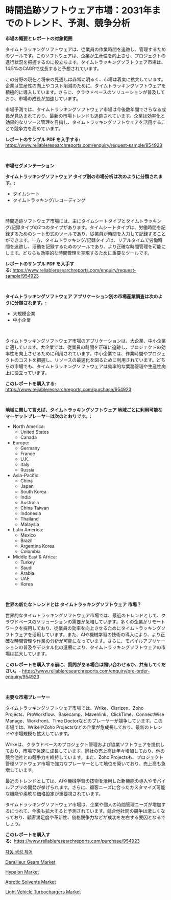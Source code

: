 <p><h1>時間追跡ソフトウェア市場：2031年までのトレンド、予測、競争分析</h1></p><p><strong>市場の概要とレポートの対象範囲</strong></p>
<p><p>タイムトラッキングソフトウェアは、従業員の作業時間を追跡し、管理するためのツールです。このソフトウェアは、企業が生産性を向上させ、プロジェクトの進行状況を把握するのに役立ちます。タイムトラッキングソフトウェア市場は、14.5%のCAGRで成長すると予想されています。</p><p>この分野の現在と将来の見通しは非常に明るく、市場は着実に拡大しています。企業は生産性の向上やコスト削減のために、タイムトラッキングソフトウェアを積極的に導入しています。さらに、クラウドベースのソリューションが普及しており、市場の成長が加速しています。</p><p>市場予測では、タイムトラッキングソフトウェア市場は今後数年間でさらなる成長が見込まれており、最新の市場トレンドも追跡されています。企業は効率化と効果的なリソース管理を目指し、タイムトラッキングソフトウェアを活用することで競争力を高めています。</p></p>
<p><strong>レポートのサンプル PDF を入手する:</strong> <a href="https://www.reliableresearchreports.com/enquiry/request-sample/954923">https://www.reliableresearchreports.com/enquiry/request-sample/954923</a></p>
<p>&nbsp;</p>
<p><strong>市場セグメンテーション</strong></p>
<p><strong>タイムトラッキングソフトウェア タイプ別の市場分析は次のように分類されます。:</strong></p>
<p><ul><li>タイムシート</li><li>タイムトラッキング/レコーディング</li></ul></p>
<p>&nbsp;</p>
<p><p>時間追跡ソフトウェア市場には、主にタイムシートタイプとタイムトラッキング/記録タイプの2つのタイプがあります。タイムシートタイプは、労働時間を記録するためのシート形式のツールであり、従業員が時間を入力して記録することができます。一方、タイムトラッキング/記録タイプは、リアルタイムで労働時間を追跡し、活動を記録するためのツールであり、より正確な時間管理を可能にします。どちらも効率的な時間管理を実現するために重要なツールです。</p></p>
<p><strong>レポートのサンプル PDF を入手する:</strong>&nbsp;<a href="https://www.reliableresearchreports.com/enquiry/request-sample/954923">https://www.reliableresearchreports.com/enquiry/request-sample/954923</a></p>
<p>&nbsp;</p>
<p><strong> タイムトラッキングソフトウェア アプリケーション別の市場産業調査は次のように分類されます。:</strong></p>
<p><ul><li>大規模企業</li><li>中小企業</li></ul></p>
<p>&nbsp;</p>
<p><p>タイムトラッキングソフトウェア市場のアプリケーションは、大企業、中小企業に適しています。大企業では、従業員の時間を正確に追跡し、プロジェクトの効率性を向上させるために利用されています。中小企業では、作業時間やプロジェクトのコストを把握し、リソースの最適化を図るために利用されています。どちらの市場でも、タイムトラッキングソフトウェアは効率的な業務管理や生産性向上に役立っています。</p></p>
<p><strong>このレポートを購入する:</strong>&nbsp; <a href="https://www.reliableresearchreports.com/purchase/954923">https://www.reliableresearchreports.com/purchase/954923</a></p>
<p>&nbsp;</p>
<p><strong>地域に関して言えば、タイムトラッキングソフトウェア 地域ごとに利用可能なマーケットプレーヤーは次のとおりです。:</strong></p>
<p><ul>
    <li>
        North America:
        <ul>
            <li>United States</li>
            <li>Canada</li>
        </ul>
    </li>
    <li>
        Europe:
        <ul>
            <li>Germany</li>
            <li>France</li>
            <li>U.K.</li>
            <li>Italy</li>
            <li>Russia</li>
        </ul>
    </li>
    <li>
        Asia-Pacific:
        <ul>
            <li>China</li>
            <li>Japan</li>
            <li>South Korea</li>
            <li>India</li>
            <li>Australia</li>
            <li>China Taiwan</li>
            <li>Indonesia</li>
            <li>Thailand</li>
            <li>Malaysia</li>
        </ul>
    </li>
    <li>
        Latin America:
        <ul>
            <li>Mexico</li>
            <li>Brazil</li>
            <li>Argentina Korea</li>
            <li>Colombia</li>
        </ul>
    </li>
    <li>
        Middle East & Africa:
        <ul>
            <li>Turkey</li>
            <li>Saudi</li>
            <li>Arabia</li>
            <li>UAE</li>
            <li>Korea</li>
        </ul>
    </li>
    </ul></p>
<p>&nbsp;</p>
<p><strong>世界の新たなトレンドとは タイムトラッキングソフトウェア 市場？</strong></p>
<p><p>世界的なタイムトラッキングソフトウェア市場では、最近のトレンドとして、クラウドベースのソリューションの需要が急増しています。多くの企業がリモートワークを採用しており、従業員の効率を向上させるためにタイムトラッキングソフトウェアを活用しています。また、AIや機械学習の技術の導入により、より正確な時間管理や作業の分析が可能になっています。さらに、モバイルアプリケーションの普及やデジタル化の進展により、タイムトラッキングソフトウェアの市場は拡大しています。</p></p>
<p><strong>このレポートを購入する前に、質問がある場合は問い合わせるか、共有してください。</strong>- <a href="https://www.reliableresearchreports.com/enquiry/pre-order-enquiry/954923">https://www.reliableresearchreports.com/enquiry/pre-order-enquiry/954923</a></p>
<p>&nbsp;</p>
<p><strong>主要な市場プレーヤー</strong></p>
<p><p>タイムトラッキングソフトウェア市場では、Wrike、Clarizen、Zoho Projects、ProWorkflow、Basecamp、Mavenlink、ClickTime、ConnectWise Manage、Workfront、Time Doctorなどのプレーヤーが競争しています。この市場では、WrikeやZoho Projectsなどの企業が急成長しており、最新のトレンドや市場規模も拡大しています。</p><p>Wrikeは、クラウドベースのプロジェクト管理および協業ソフトウェアを提供しており、市場で急速に成長しています。同社の売上高は年々増加しており、他の競合他社との競争力を維持しています。また、Zoho Projectsも、プロジェクト管理ソフトウェア市場で強力なプレーヤーとして地位を築いており、売上高も急増しています。</p><p>最近のトレンドとしては、AIや機械学習の技術を活用した新機能の導入やモバイルアプリの開発が挙げられます。さらに、顧客ニーズに合ったカスタマイズ可能な機能や柔軟な価格設定が重要視されています。</p><p>タイムトラッキングソフトウェア市場は、企業や個人の時間管理ニーズが増加するにつれて、今後も拡大すると予測されています。競合他社間の競争は激しくなっており、顧客満足度や革新性、価格競争力などが成功を左右する要因となるでしょう。</p></p>
<p><strong>このレポートを購入する:</strong>&nbsp;&nbsp;<a href="https://www.reliableresearchreports.com/purchase/954923">https://www.reliableresearchreports.com/purchase/954923</a></p>
<p><p><a href="https://github.com/vsoq0zknh59/Market-Research-Report-List-1/blob/main/7555930185355.md">자동 생성 제어</a></p><p><a href="https://fearless-okapi-6c8.notion.site/Derailleur-Gears-Market-Research-Report-Unlocks-Analysis-on-the-Market-Financial-Status-Market-Size-c54505d8aac0435ba38dc1b8a5b90d92">Derailleur Gears Market</a></p><p><a href="https://github.com/NorbertYates/Market-Research-Report-List-3/blob/main/hypalon-market.md">Hypalon Market</a></p><p><a href="https://view.publitas.com/reportprime-1/aprotic-solvents-market-furnish-information-about-market-size-market-share-market-dynamics-and-projections-spanning-from-2024-to-2031/">Aprotic Solvents Market</a></p><p><a href="https://issuu.com/reportprime-2/docs/light-vehicle-turbochargers-market-size-2030.pptx">Light Vehicle Turbochargers Market</a></p></p>